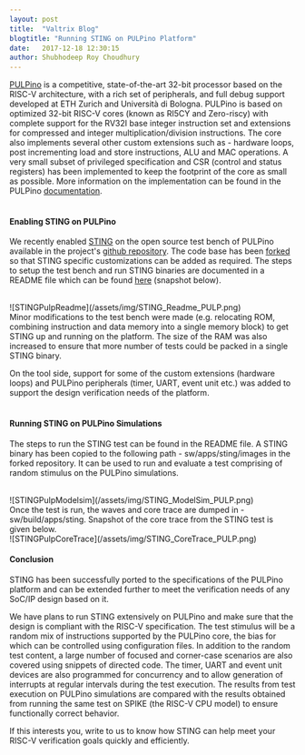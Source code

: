```yaml
---
layout: post
title:  "Valtrix Blog"
blogtitle: "Running STING on PULPino Platform"
date:   2017-12-18 12:30:15
author: Shubhodeep Roy Choudhury
---
```


[PULPino][pulp_link] is a competitive, state-of-the-art 32-bit processor based on the RISC-V architecture, with a rich set of peripherals, and full debug support developed at ETH Zurich and Università di Bologna. PULPino is based on optimized 32-bit RISC-V cores (known as RI5CY and Zero-riscy) with complete support for the RV32I base integer instruction<!--more--> set and extensions for compressed and integer multiplication/division instructions. The core also implements several other custom extensions such as - hardware loops, post incrementing load and store instructions, ALU and MAC operations. A very small subset of privileged specification and CSR (control and status registers) has been implemented to keep the footprint of the core as small as possible. More information on the implementation can be found in the PULPino [documentation][pulp_docs].
<br/>
<br/>

#### Enabling STING on PULPino

We recently enabled [STING][sting_link] on the open source test bench of PULPino available in the project's [github repository][pulp_git_link]. The code base has been [forked][valtrix_pulp_git_link] so that STING specific customizations can be added as required. The steps to setup the test bench and run STING binaries are documented in a README file which can be found [here][valtrix_pulp_git_readme] (snapshot below).

<br/>
![STINGPulpReadme](/assets/img/STING_Readme_PULP.png)

<br/>
Minor modifications to the test bench were made (e.g. relocating ROM, combining instruction and data memory into a single memory block) to get STING up and running on the platform. The size of the RAM was also increased to ensure that more number of tests could be packed in a single STING binary.

On the tool side, support for some of the custom extensions (hardware loops) and PULPino peripherals (timer, UART, event unit etc.) was added to support the design verification needs of the platform.
<br/>
<br/>

#### Running STING on PULPino Simulations

The steps to run the STING test can be found in the README file. A STING binary has been copied to the following path - sw/apps/sting/images in the forked repository. It can be used to run and evaluate a test comprising of random stimulus on the PULPino simulations.

<br/>
![STINGPulpModelsim](/assets/img/STING_ModelSim_PULP.png)


<br/>
Once the test is run, the waves and core trace are dumped in - sw/build/apps/sting. Snapshot of the core trace from the STING test is given below.

<br/>
![STINGPulpCoreTrace](/assets/img/STING_CoreTrace_PULP.png)

<br/>

#### Conclusion

STING has been successfully ported to the specifications of the PULPino platform and can be extended further to meet the verification needs of any SoC/IP design based on it.

We have plans to run STING extensively on PULPino and make sure that the design is compliant with the RISC-V specification. The test stimulus will be a random mix of instructions supported by the PULPino core, the bias for which can be controlled using configuration files. In addition to the random test content, a large number of focused and corner-case scenarios are also covered using snippets of directed code. The timer, UART and event unit devices are also programmed for concurrency and to allow generation of interrupts at regular intervals during the test execution. The results from test execution on PULPino simulations are compared with the results obtained from running the same test on SPIKE (the RISC-V CPU model) to ensure functionally correct behavior.

If this interests you, write to us to know how STING can help meet your RISC-V verification goals quickly and efficiently.
<br/>

<br/>

[sting_link]: http://valtrix.in/sting/
[riscv_link]: http://riscv.org
[pulp_link]: http://www.pulp-platform.org/
[pulp_docs]: http://www.pulp-platform.org/documentation/
[pulp_git_link]: https://github.com/pulp-platform/pulpino
[valtrix_pulp_git_link]: https://github.com/valtrix/pulpino/tree/pulpino_05f0dbe
[valtrix_pulp_git_readme]: https://github.com/valtrix/pulpino/blob/pulpino_05f0dbe/STING_README.md
